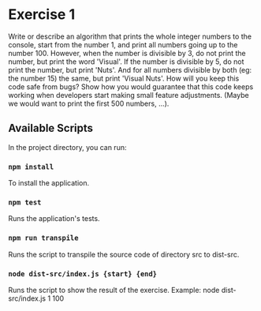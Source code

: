 # Exercise 1

Write or describe an algorithm that prints the whole integer numbers to the console, start from the number 1, and print all numbers going up to the number 100.
However, when the number is divisible by 3, do not print the number, but print the word 'Visual'. If the number is divisible by 5, do not print the number, but print 'Nuts'. And for
all numbers divisible by both (eg: the number 15) the same, but print 'Visual Nuts'.
How will you keep this code safe from bugs? Show how you would guarantee that this code keeps working when developers start making small feature adjustments. (Maybe we would want to print the first 500 numbers, ...).

## Available Scripts

In the project directory, you can run:

### `npm install`

To install the application.

### `npm test`

Runs the application's tests.

### `npm run transpile`

Runs the script to transpile the source code of directory src to dist-src.

### `node dist-src/index.js {start} {end}`

Runs the script to show the result of the exercise.
Example: node dist-src/index.js 1 100

